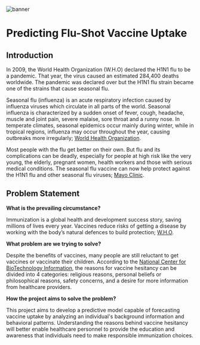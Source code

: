 ![banner](https://github.com/Bree-009/Predicting-Flu-Shot-Vaccine-Uptake/blob/main/flushot%20banner.jpg)

# Predicting Flu-Shot Vaccine Uptake

## Introduction

In 2009, the World Health Organization (W.H.O) declared the H1N1 flu to be a pandemic. That year, the virus caused an estimated 284,400 deaths worldwide. The pandemic was declared over but the H1N1 flu strain became one of the strains that cause seasonal flu. 

Seasonal flu (influenza) is an acute respiratory infection caused by influenza viruses which circulate in all parts of the world. Seasonal influenza is characterized by a sudden onset of fever, cough, headache, muscle and joint pain, severe malaise, sore throat and a runny nose. 
In temperate climates, seasonal epidemics occur mainly during winter, while in tropical regions, influenza may occur throughout the year, causing outbreaks more irregularly; [World Health Organization](https://www.who.int/health-topics/influenza-seasonal#tab=tab_1).


Most people with the flu get better on their own. But flu and its complications can be deadly, especially for people at high risk like the very young, the elderly, pregnant women, health workers and those with serious medical conditions. The seasonal flu vaccine can now help protect against the H1N1 flu and other seasonal flu viruses; [Mayo Clinic](https://www.mayoclinic.org/diseases-conditions/swine-flu/symptoms-causes/syc-20378103#:~:text=Overview,infect%20pigs%2C%20birds%20and%20humans.).


## Problem Statement

**What is the prevailing circumstance?**

Immunization is a global health and development success story, saving millions of lives every year. Vaccines reduce risks of getting a disease by working with the body’s natural defences to build protection; [W.H.O](https://www.who.int/health-topics/vaccines-and-immunization#tab=tab_1). 


**What problem are we trying to solve?**

Despite the benefits of vaccines, many people are still reluctant to get vaccines or vaccinate their children. According to the [National Center for BioTechnology Information](https://www.ncbi.nlm.nih.gov/pmc/articles/PMC4869767/#:~:text=Some%20parents%20believe%20that%20the,the%20benefits%20of%20the%20vaccines.), the reasons for vaccine hesitancy can be divided into 4 categories: religious reasons, personal beliefs or philosophical reasons, safety concerns, and a desire for more information from healthcare providers. 


**How the project aims to solve the problem?**

This project aims to develop a predictive model capable of forecasting vaccine uptake by analyzing an individual's background information and behavioral patterns.
Understanding the reasons behind vaccine hesitancy will better enable healthcare personnel to provide the education and awareness that individuals need to make responsible immunization choices.

